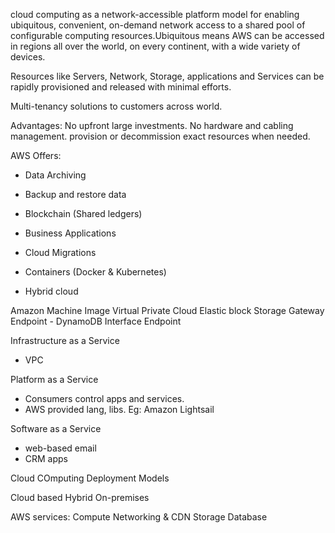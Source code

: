 cloud computing as a network-accessible platform model for enabling ubiquitous, convenient, on-demand network access to a shared pool of configurable computing resources.Ubiquitous means AWS can be accessed in regions all over the world, on every continent, with a wide variety of devices.

Resources like Servers, Network, Storage, applications and Services can be rapidly provisioned and released with minimal efforts.

Multi-tenancy solutions to customers across world.

Advantages:
No upfront large investments.
No hardware and cabling management.
provision or decommission exact resources when needed.

AWS Offers:
- Data Archiving
- Backup and restore data
- Blockchain (Shared ledgers)
- Business Applications
- Cloud Migrations
- Containers (Docker & Kubernetes)

- Hybrid cloud 


Amazon Machine Image
Virtual Private Cloud
Elastic block Storage
Gateway Endpoint - DynamoDB
Interface Endpoint

Infrastructure as a Service
 - VPC

Platform as a Service
 - Consumers control apps and services.
 - AWS provided lang, libs.
 Eg: Amazon Lightsail 

Software as a Service
 - web-based email
 - CRM apps


 Cloud COmputing Deployment Models

 Cloud based
 Hybrid
 On-premises


AWS services:
Compute
Networking & CDN
Storage
Database

